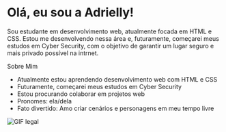 # Olá, eu sou a Adrielly!

Sou estudante em desenvolvimento web, atualmente focada em HTML e CSS. Estou me desenvolvendo nessa área e, futuramente, começarei meus estudos em Cyber Security, com o objetivo de garantir um lugar seguro e mais privado possível na intrnet.

Sobre Mim
- Atualmente estou aprendendo desenvolvimento web com HTML e CSS
- Futuramente, começarei meus estudos em Cyber Security
- Estou procurando colaborar em projetos web
- Pronomes: ela/dela
- Fato divertido: Amo criar cenários e personagens em meu tempo livre

![GIF legal](https://media1.tenor.com/m/f7XgCuz-OqsAAAAC/head-scratch-jiu-head-scratch.gif)
